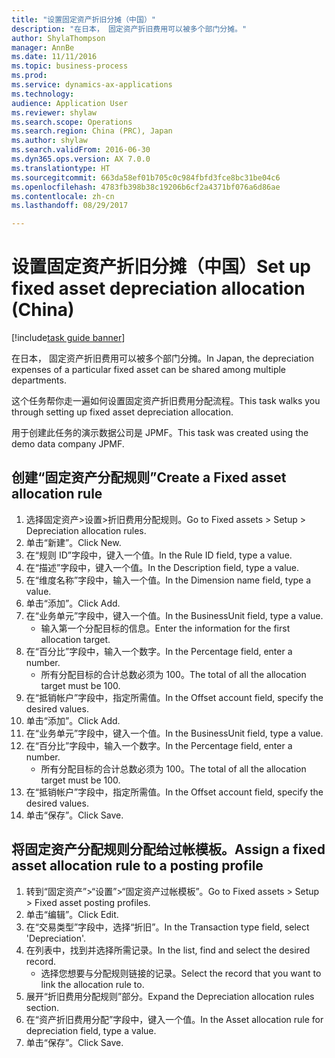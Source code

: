 ```yaml
--- 
title: "设置固定资产折旧分摊（中国）"
description: "在日本， 固定资产折旧费用可以被多个部门分摊。"
author: ShylaThompson
manager: AnnBe
ms.date: 11/11/2016
ms.topic: business-process
ms.prod: 
ms.service: dynamics-ax-applications
ms.technology: 
audience: Application User
ms.reviewer: shylaw
ms.search.scope: Operations
ms.search.region: China (PRC), Japan
ms.author: shylaw
ms.search.validFrom: 2016-06-30
ms.dyn365.ops.version: AX 7.0.0
ms.translationtype: HT
ms.sourcegitcommit: 663da58ef01b705c0c984fbfd3fce8bc31be04c6
ms.openlocfilehash: 4783fb398b38c19206b6cf2a4371bf076a6d86ae
ms.contentlocale: zh-cn
ms.lasthandoff: 08/29/2017

---
```

# <a name="set-up-fixed-asset-depreciation-allocation-china"></a><span data-ttu-id="e5ef1-103">设置固定资产折旧分摊（中国）</span><span class="sxs-lookup"><span data-stu-id="e5ef1-103">Set up fixed asset depreciation allocation (China)</span></span>

[!include[task guide banner](../../includes/task-guide-banner.md)]

<span data-ttu-id="e5ef1-104">在日本， 固定资产折旧费用可以被多个部门分摊。</span><span class="sxs-lookup"><span data-stu-id="e5ef1-104">In Japan, the depreciation expenses of a particular fixed asset can be shared among multiple departments.</span></span> 



<span data-ttu-id="e5ef1-105">这个任务帮你走一遍如何设置固定资产折旧费用分配流程。</span><span class="sxs-lookup"><span data-stu-id="e5ef1-105">This task walks you through setting up fixed asset depreciation allocation.</span></span> 



<span data-ttu-id="e5ef1-106">用于创建此任务的演示数据公司是 JPMF。</span><span class="sxs-lookup"><span data-stu-id="e5ef1-106">This task was created using the demo data company JPMF.</span></span>


## <a name="create-a-fixed-asset-allocation-rule"></a><span data-ttu-id="e5ef1-107">创建“固定资产分配规则”</span><span class="sxs-lookup"><span data-stu-id="e5ef1-107">Create a Fixed asset allocation rule</span></span>
1. <span data-ttu-id="e5ef1-108">选择固定资产>设置>折旧费用分配规则。</span><span class="sxs-lookup"><span data-stu-id="e5ef1-108">Go to Fixed assets > Setup > Depreciation allocation rules.</span></span>
2. <span data-ttu-id="e5ef1-109">单击“新建”。</span><span class="sxs-lookup"><span data-stu-id="e5ef1-109">Click New.</span></span>
3. <span data-ttu-id="e5ef1-110">在“规则 ID”字段中，键入一个值。</span><span class="sxs-lookup"><span data-stu-id="e5ef1-110">In the Rule ID field, type a value.</span></span>
4. <span data-ttu-id="e5ef1-111">在“描述”字段中，键入一个值。</span><span class="sxs-lookup"><span data-stu-id="e5ef1-111">In the Description field, type a value.</span></span>
5. <span data-ttu-id="e5ef1-112">在“维度名称”字段中，输入一个值。</span><span class="sxs-lookup"><span data-stu-id="e5ef1-112">In the Dimension name field, type a value.</span></span>
6. <span data-ttu-id="e5ef1-113">单击“添加”。</span><span class="sxs-lookup"><span data-stu-id="e5ef1-113">Click Add.</span></span>
7. <span data-ttu-id="e5ef1-114">在“业务单元”字段中，键入一个值。</span><span class="sxs-lookup"><span data-stu-id="e5ef1-114">In the BusinessUnit field, type a value.</span></span>
    * <span data-ttu-id="e5ef1-115">输入第一个分配目标的信息。</span><span class="sxs-lookup"><span data-stu-id="e5ef1-115">Enter the information for the first allocation target.</span></span>  
8. <span data-ttu-id="e5ef1-116">在“百分比”字段中，输入一个数字。</span><span class="sxs-lookup"><span data-stu-id="e5ef1-116">In the Percentage field, enter a number.</span></span>
    * <span data-ttu-id="e5ef1-117">所有分配目标的合计总数必须为 100。</span><span class="sxs-lookup"><span data-stu-id="e5ef1-117">The total of all the allocation target must be 100.</span></span>  
9. <span data-ttu-id="e5ef1-118">在“抵销帐户”字段中，指定所需值。</span><span class="sxs-lookup"><span data-stu-id="e5ef1-118">In the Offset account field, specify the desired values.</span></span>
10. <span data-ttu-id="e5ef1-119">单击“添加”。</span><span class="sxs-lookup"><span data-stu-id="e5ef1-119">Click Add.</span></span>
11. <span data-ttu-id="e5ef1-120">在“业务单元”字段中，键入一个值。</span><span class="sxs-lookup"><span data-stu-id="e5ef1-120">In the BusinessUnit field, type a value.</span></span>
12. <span data-ttu-id="e5ef1-121">在“百分比”字段中，输入一个数字。</span><span class="sxs-lookup"><span data-stu-id="e5ef1-121">In the Percentage field, enter a number.</span></span>
    * <span data-ttu-id="e5ef1-122">所有分配目标的合计总数必须为 100。</span><span class="sxs-lookup"><span data-stu-id="e5ef1-122">The total of all the allocation target must be 100.</span></span>  
13. <span data-ttu-id="e5ef1-123">在“抵销帐户”字段中，指定所需值。</span><span class="sxs-lookup"><span data-stu-id="e5ef1-123">In the Offset account field, specify the desired values.</span></span>
14. <span data-ttu-id="e5ef1-124">单击“保存”。</span><span class="sxs-lookup"><span data-stu-id="e5ef1-124">Click Save.</span></span>

## <a name="assign-a-fixed-asset-allocation-rule-to-a-posting-profile"></a><span data-ttu-id="e5ef1-125">将固定资产分配规则分配给过帐模板。</span><span class="sxs-lookup"><span data-stu-id="e5ef1-125">Assign a fixed asset allocation rule to a posting profile</span></span>
1. <span data-ttu-id="e5ef1-126">转到“固定资产”>“设置”>“固定资产过帐模板”。</span><span class="sxs-lookup"><span data-stu-id="e5ef1-126">Go to Fixed assets > Setup > Fixed asset posting profiles.</span></span>
2. <span data-ttu-id="e5ef1-127">单击“编辑”。</span><span class="sxs-lookup"><span data-stu-id="e5ef1-127">Click Edit.</span></span>
3. <span data-ttu-id="e5ef1-128">在“交易类型”字段中，选择“折旧”。</span><span class="sxs-lookup"><span data-stu-id="e5ef1-128">In the Transaction type field, select 'Depreciation'.</span></span>
4. <span data-ttu-id="e5ef1-129">在列表中，找到并选择所需记录。</span><span class="sxs-lookup"><span data-stu-id="e5ef1-129">In the list, find and select the desired record.</span></span>
    * <span data-ttu-id="e5ef1-130">选择您想要与分配规则链接的记录。</span><span class="sxs-lookup"><span data-stu-id="e5ef1-130">Select the record that you want to link the allocation rule to.</span></span>  
5. <span data-ttu-id="e5ef1-131">展开“折旧费用分配规则”部分。</span><span class="sxs-lookup"><span data-stu-id="e5ef1-131">Expand the Depreciation allocation rules section.</span></span>
6. <span data-ttu-id="e5ef1-132">在“资产折旧费用分配”字段中，键入一个值。</span><span class="sxs-lookup"><span data-stu-id="e5ef1-132">In the Asset allocation rule for depreciation field, type a value.</span></span>
7. <span data-ttu-id="e5ef1-133">单击“保存”。</span><span class="sxs-lookup"><span data-stu-id="e5ef1-133">Click Save.</span></span>


